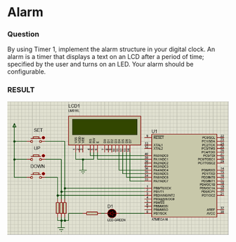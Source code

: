 # Alarm

### Question
By using Timer 1, implement the alarm structure in your digital clock. An alarm is a timer that displays a text on an LCD after a period of time; specified by the user and turns on an LED. Your alarm should be configurable.

### RESULT

![example](./example.gif)
